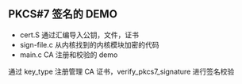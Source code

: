 ## PKCS#7 签名的 DEMO

* cert.S 通过汇编导入公钥，文件，证书
* sign-file.c 从内核找到的内核模块加密的代码
* main.c CA 注册和校验的 demo

通过 key_type 注册管理 CA 证书，verify_pkcs7_signature 进行签名校验
